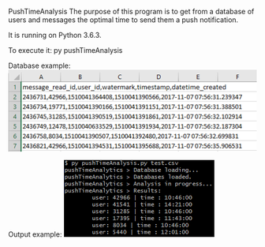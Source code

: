 PushTimeAnalysis
The purpose of this program is to get from a database of users and messages the optimal time to send them a push notification. 

It is running on Python 3.6.3.

To execute it:
	py pushTimeAnalysis <path to the database.csv>

Database example:
![database example](https://raw.githubusercontent.com/aveldocquin/Push-time-analysis/master/docs/images/database_example.png)

Output example:
![database example](https://raw.githubusercontent.com/aveldocquin/Push-time-analysis/master/docs/images/output_example.png)